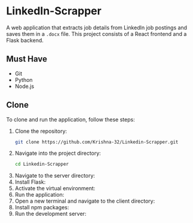 # LinkedIn-Scrapper

A web application that extracts job details from LinkedIn job postings and saves them in a `.docx` file. This project consists of a React frontend and a Flask backend.

## Must Have
- Git
- Python
- Node.js

## Clone
To clone and run the application, follow these steps:

1. Clone the repository:
   ```bash
   git clone https://github.com/Krishna-32/Linkedin-Scrapper.git

2. Navigate into the project directory:
   ```bash
   cd Linkedin-Scrapper

3. Navigate to the server directory:
4. Install Flask:
5. Activate the virtual environment:
6. Run the application:
7. Open a new terminal and navigate to the client directory:
8. Install npm packages:
9. Run the development server:
